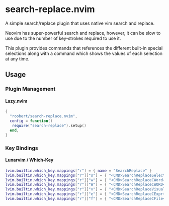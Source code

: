# search-replace.nvim

A simple search/replace plugin that uses native vim search and replace.

Neovim has super-powerful search and replace, however, it can be slow to use due to the
number of key-strokes required to use it.

This plugin provides commands that references the different built-in special selections
along with a command which shows the values of each selection at any time.

## Usage

### Plugin Management

#### Lazy.nvim

``` lua
{
  "roobert/search-replace.nvim",
  config = function()
   require("search-replace").setup()
  end,
}
```

### Key Bindings

#### Lunarvim / Which-Key

``` lua
lvim.builtin.which_key.mappings["r"] = { name = "SearchReplace" }
lvim.builtin.which_key.mappings["r"]["s"] = { "<CMD>SearchReplaceSelections<CR>", "SearchReplace show [s]elctions" }
lvim.builtin.which_key.mappings["r"]["w"] = { "<CMD>SearchReplaceCWord<CR>", "SearchReplace [w]ord" }
lvim.builtin.which_key.mappings["r"]["W"] = { "<CMD>SearchReplaceCWORD<CR>", "SearchReplace [W]ORD" }
lvim.builtin.which_key.mappings["r"]["v"] = { "<CMD>SearchReplaceVisual<CR>", "SearchReplace [v]isual selection" }
lvim.builtin.which_key.mappings["r"]["e"] = { "<CMD>SearchReplaceCExpr<CR>", "SearchReplace c[e]xpr" }
lvim.builtin.which_key.mappings["r"]["f"] = { "<CMD>SearchReplaceCFile<CR>", "SearchReplace [f]ile" }
```
